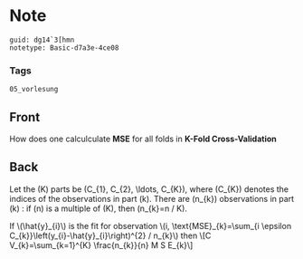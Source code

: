 # Note
```
guid: dg14`3[hmn
notetype: Basic-d7a3e-4ce08
```

### Tags
```
05_vorlesung
```

## Front
How does one calculculate <b>MSE</b> for all folds in <b>K-Fold
Cross-Validation</b>

## Back
Let the \(K\) parts be \(C_{1}, C_{2}, \ldots, C_{K}\), where
\(C_{K}\) denotes the indices of the observations in part \(k\).
There are \(n_{k}\) observations in part \(k\) : if \(n\) is a
multiple of \(K\), then \(n_{k}=n / K\).
<div>
  If \(\hat{y}_{i}\) is the fit for observation \(i,
  \text{MSE}_{k}=\sum_{i \epsilon
  C_{k}}\left(y_{i}-\hat{y}_{i}\right)^{2} / n_{k}\) then \[C
  V_{k}=\sum_{k=1}^{K} \frac{n_{k}}{n} M S E_{k}\]
</div>

